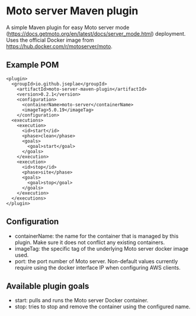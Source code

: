 # Moto server Maven plugin

A simple Maven plugin for easy Moto server mode (https://docs.getmoto.org/en/latest/docs/server_mode.html) deployment.
Uses the official Docker image from https://hub.docker.com/r/motoserver/moto.

## Example POM

```
<plugin>
  <groupId>io.github.jseplae</groupId>
    <artifactId>moto-server-maven-plugin</artifactId>
    <version>0.2.1</version>
    <configuration>
      <containerName>moto-server</containerName>
      <imageTag>5.0.19</imageTag>
    </configuration>
  <executions>
    <execution>
      <id>start</id>
      <phase>clean</phase>
      <goals>
        <goal>start</goal>
      </goals>
    </execution>
    <execution>
      <id>stop</id>
      <phase>site</phase>
      <goals>
        <goal>stop</goal>
      </goals>
    </execution>
  </executions>
</plugin>
```

## Configuration

- containerName: the name for the container that is managed by this plugin. Make sure it does not conflict any existing
  containers.
- imageTag: the specific tag of the underlying Moto server docker image used.
- port: the port number of Moto server. Non-default values currently require using the docker interface IP when
  configuring AWS clients.

## Available plugin goals

- start: pulls and runs the Moto server Docker container.
- stop: tries to stop and remove the container using the configured name.
